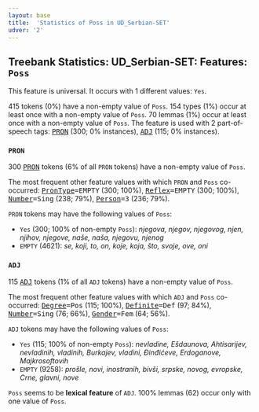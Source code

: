 ```yaml
---
layout: base
title:  'Statistics of Poss in UD_Serbian-SET'
udver: '2'
---
```


## Treebank Statistics: UD_Serbian-SET: Features: `Poss`

This feature is universal.
It occurs with 1 different values: `Yes`.

415 tokens (0%) have a non-empty value of `Poss`.
154 types (1%) occur at least once with a non-empty value of `Poss`.
70 lemmas (1%) occur at least once with a non-empty value of `Poss`.
The feature is used with 2 part-of-speech tags: <tt><a href="sr_set-pos-PRON.html">PRON</a></tt> (300; 0% instances), <tt><a href="sr_set-pos-ADJ.html">ADJ</a></tt> (115; 0% instances).

### `PRON`

300 <tt><a href="sr_set-pos-PRON.html">PRON</a></tt> tokens (6% of all `PRON` tokens) have a non-empty value of `Poss`.

The most frequent other feature values with which `PRON` and `Poss` co-occurred: <tt><a href="sr_set-feat-PronType.html">PronType</a></tt><tt>=EMPTY</tt> (300; 100%), <tt><a href="sr_set-feat-Reflex.html">Reflex</a></tt><tt>=EMPTY</tt> (300; 100%), <tt><a href="sr_set-feat-Number.html">Number</a></tt><tt>=Sing</tt> (238; 79%), <tt><a href="sr_set-feat-Person.html">Person</a></tt><tt>=3</tt> (236; 79%).

`PRON` tokens may have the following values of `Poss`:

* `Yes` (300; 100% of non-empty `Poss`): <em>njegova, njegov, njegovog, njen, njihov, njegove, naše, naša, njegovu, njenog</em>
* `EMPTY` (4621): <em>se, koji, to, on, koje, koja, što, svoje, ove, oni</em>

### `ADJ`

115 <tt><a href="sr_set-pos-ADJ.html">ADJ</a></tt> tokens (1% of all `ADJ` tokens) have a non-empty value of `Poss`.

The most frequent other feature values with which `ADJ` and `Poss` co-occurred: <tt><a href="sr_set-feat-Degree.html">Degree</a></tt><tt>=Pos</tt> (115; 100%), <tt><a href="sr_set-feat-Definite.html">Definite</a></tt><tt>=Def</tt> (97; 84%), <tt><a href="sr_set-feat-Number.html">Number</a></tt><tt>=Sing</tt> (76; 66%), <tt><a href="sr_set-feat-Gender.html">Gender</a></tt><tt>=Fem</tt> (64; 56%).

`ADJ` tokens may have the following values of `Poss`:

* `Yes` (115; 100% of non-empty `Poss`): <em>nevladine, Ešdaunova, Ahtisarijev, nevladinih, vladinih, Burkajev, vladini, Đinđićeve, Erdoganove, Majkrosoftovih</em>
* `EMPTY` (9258): <em>prošle, novi, inostranih, bivši, srpske, novog, evropske, Crne, glavni, nove</em>

`Poss` seems to be **lexical feature** of `ADJ`. 100% lemmas (62) occur only with one value of `Poss`.

